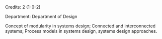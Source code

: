 Credits: 2 (1-0-2)

Department: Department of Design

Concept of modularity in systems design; Connected and interconnected systems; Process models in systems design, systems design approaches.
